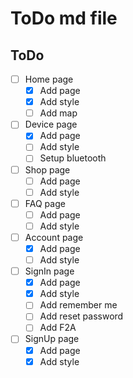 # ToDo md file

## ToDo

- [ ] Home page
  - [x] Add page
  - [x] Add style
  - [ ] Add map
- [ ] Device page
  - [x] Add page
  - [ ] Add style
  - [ ] Setup bluetooth
- [ ] Shop page
  - [ ] Add page
  - [ ] Add style
- [ ] FAQ page
  - [ ] Add page
  - [ ] Add style
- [ ] Account page
  - [x] Add page
  - [ ] Add style
- [ ] SignIn page
  - [x] Add page
  - [x] Add style
  - [ ] Add remember me
  - [ ] Add reset password
  - [ ] Add F2A
- [ ] SignUp page
  - [x] Add page
  - [x] Add style

